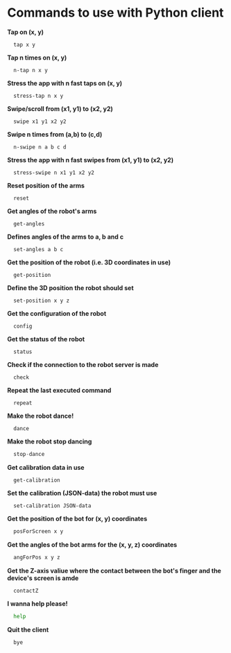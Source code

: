 # Commands to use with Python client

**Tap on (x, y)**  
```shell
  tap x y
```

**Tap n times on (x, y)**  
```shell
  n-tap n x y
```

**Stress the app with n fast taps on (x, y)**  
```shell
  stress-tap n x y
```

**Swipe/scroll from (x1, y1) to (x2, y2)**  
```shell
  swipe x1 y1 x2 y2
```

**Swipe n times from (a,b) to (c,d)**  
```shell
  n-swipe n a b c d
```

**Stress the app with n fast swipes from (x1, y1) to (x2, y2)**  
```shell
  stress-swipe n x1 y1 x2 y2
```

**Reset position of the arms**  
```shell
  reset
```

**Get angles of the robot's arms**  
```shell
  get-angles
```

**Defines angles of the arms to a, b and c**  
```shell
  set-angles a b c
```

**Get the position of the robot (i.e. 3D coordinates in use)**  
```shell
  get-position
```

**Define the 3D position the robot should set**  
```shell
  set-position x y z
```

**Get the configuration of the robot**  
```shell
  config
```

**Get the status of the robot**  
```shell
  status
```

**Check if the connection to the robot server is made**  
```shell
  check
```

**Repeat the last executed command**  
```shell
  repeat
```

**Make the robot dance!**  
```shell
  dance
```

**Make the robot stop dancing**  
```python
  stop-dance
```

**Get calibration data in use**  
```shell
  get-calibration
```

**Set the calibration (JSON-data) the robot must use**  
```shell
  set-calibration JSON-data
```

**Get the position of the bot for (x, y) coordinates**  
```python
  posForScreen x y
```

**Get the angles of the bot arms for the (x, y, z) coordinates**  
```python
  angForPos x y z
```

**Get the Z-axis valiue where the contact between the bot's finger and the device's screen is amde**  
```python
  contactZ
```

**I wanna help please!**  
```python
  help
```

**Quit the client**  
```python
  bye
```
